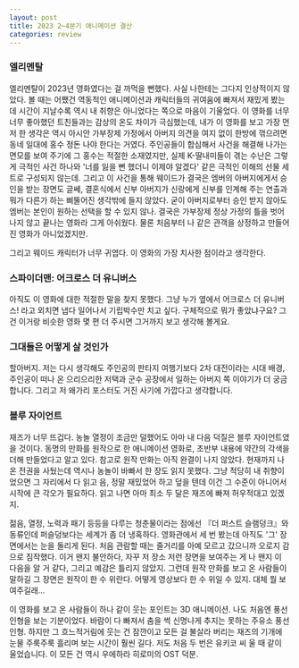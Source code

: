 ```yaml
---
layout: post
title: 2023 2~4분기 애니메이션 결산
categories: review
---
```


### 엘리멘탈

엘리멘탈이 2023년 영화였다는 걸 까먹을 뻔했다. 사실 나한테는 그다지 인상적이지 않았다. 볼 때는 어쨌건 역동적인 애니메이션과 캐릭터들의 귀여움에 빠져서 재밌게 봤는데 시간이 지날수록 역시 내 취향은 아니었다는 쪽으로 마음이 기울었다. 이 영화를 너무너무 좋아했던 트친들과는 감상의 온도 차이가 극심했는데, 내가 이 영화를 보고 가장 먼저 한 생각은 역시 아시안 가부장제 가정에서 아버지 의견을 여지 없이 한방에 꺾으려면 동네 일대에 홍수 정돈 나야 한다는 거였다. 주인공들이 합심해서 사건을 해결해 나가는 면모를 보여 주기에 그 홍수는 적절한 소재였지만, 실제 K-딸내미들이 겪는 수난은 그렇게 극적인 사건 하나와 '너를 잃을 뻔 했더니 이제야 알겠다' 같은 극적인 이해의 선물 세트로 구성되지 않는데. 그리고 이 사건을 통해 웨이드가 결국은 엠버의 아버지에게서 승인을 받는 장면도 글쎄, 결혼식에서 신부 아버지가 신랑에게 신부를 인계해 주는 연출과 뭐가 다른가 하는 삐뚤어진 생각밖에 들지 않았다. 굳이 아버지로부터 승인 받지 않아도 엠버는 본인이 원하는 선택을 할 수 있지 않나. 결국은 가부장제 정상 가정의 틀을 벗어나지 않고 끝나는 영화라 그게 아쉬웠다. 물론 처음부터 나 같은 관객을 상정하고 만들어진 영화가 아니었겠지만.

그리고 웨이드 캐릭터가 너무 귀엽다. 이 영화의 가장 치사한 점이라고 생각한다. 

### 스파이더맨: 어크로스 더 유니버스

아직도 이 영화에 대한 적절한 말을 찾지 못했다. 그냥 누가 옆에서 어크로스 더 유니버스! 라고 외치면 냅다 일어나서 기립박수만 치고 싶다. 구체적으로 뭐가 좋았냐구요? 그건 이거랑 비슷한 영화 몇 편 더 주시면 그거까지 보고 생각해 볼게요. 

### 그대들은 어떻게 살 것인가

할아버지. 저는 다시 생각해도 주인공의 판타지 여행기보다 2차 대전이라는 시대 배경, 주인공이 떠나 온 으리으리한 저택과 군수 공장에서 일하는 아버지 쪽 이야기가 더 궁금합니다. 그리고 저 왜가리 포스터도 거진 사기에 가깝다고 생각합니다. 

### 블루 자이언트

재즈가 너무 뜨겁다. 농놀 열정이 조금만 덜했어도 아마 내 다음 덕질은 블루 자이언트였을 것이다. 동명의 만화를 원작으로 한 애니메이션 영화로, 초반부 내용에 약간의 각색을 더해 만들었다고 알고 있다. 참고로 원작 만화는 아직 완결이 나지 않았다. 현재까지 나온 전권을 사뒀는데 역시나 농놀이 바빠서 한 장도 읽지 못했다. 그냥 적당히 내 취향이었으면 그 자리에서 다 읽고 음, 정말 재밌었어 하고 덮을 텐데 이건 그 수준이 아니어서 시작에 큰 각오가 필요하다. 읽고 나면 아마 최소 두 달은 재즈에 빠져 허우적대고 있겠지.

젊음, 열정, 노력과 패기 등등을 다루는 청춘물이라는 점에선 『더 퍼스트 슬램덩크』와 동류인데 퍼슬덩보다는 세계가 좀 더 냉혹하다. 영화관에서 세 번 봤는데 아직도 '그' 장면에서는 눈을 돌리게 된다. 처음 관람할 때는 줄거리를 아예 모르고 갔으니까 오로지 감으로 짐작했다. 이거 왠지 불안하다, 자꾸 저 장소 저런 장면을 보여주는 게 나 왠지 이 다음을 알 거 같다, 그리고 예감은 틀리지 않았지. 그런데 원작 만화를 보고 온 사람들이 말하길 그 장면은 원작이 한 수 위란다. 어떻게 영상보다 한 수 위일 수 있지. 대체 뭘 보여주길래... 

이 영화를 보고 온 사람들이 하나 같이 웃는 포인트는 3D 애니메이션. 나도 처음엔 풍선 인형을 보는 기분이었다. 바람이 다 빠져서 춤을 썩 신명나게 추지는 못하는 주유소 풍선 인형. 하지만 그 흐느적거림에 웃는 건 잠깐이고 모든 걸 불살라 버리는 재즈의 기개에 눈물 주룩주룩 흘리며 보는 시간이 훨씬 길다. 저도 처음 두 번은 유키코 씨 울 때 같이 울었습니다. 이 모든 건 역시 우에하라 히로미의 OST 덕분. 
